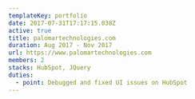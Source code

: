 ```yaml
---
templateKey: portfolio
date: 2017-07-31T17:17:15.038Z
active: true
title: palomartechnologies.com
duration: Aug 2017 - Nov 2017
url: https://www.palomartechnologies.com
members: 2
stacks: HubSpot, JQuery
duties:
  - point: Debugged and fixed UI issues on HubSpot
---
```

